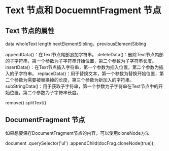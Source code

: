 # Text 节点和 DocuemntFragment 节点

## Text 节点的属性

data
wholeText
length
nextElementSibling，previousElementSibling

appendData()：在Text节点尾部追加字符串。
deleteData()：删除Text节点内部的子字符串，第一个参数为子字符串开始位置，第二个参数为子字符串长度。
insertData()：在Text节点插入字符串，第一个参数为插入位置，第二个参数为插入的子字符串。
replaceData()：用于替换文本，第一个参数为替换开始位置，第二个参数为需要被替换掉的长度，第三个参数为新加入的字符串。
subStringData()：用于获取子字符串，第一个参数为子字符串在Text节点中的开始位置，第二个参数为子字符串长度。

remove()
splitText()

## DocumentFragment 节点

如果想要保存DocumentFragment节点的内容，可以使用cloneNode方法

document
  .querySelector('ul')
  .appendChild(docFrag.cloneNode(true));

